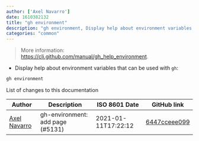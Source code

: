 ```yaml
---
author: ['Axel Navarro']
date: 1610382132
title: "gh environment"
description: "gh environment, Display help about environment variables for the GitHub CLI command."
categories: "common"
---
```

> More information: <https://cli.github.com/manual/gh_help_environment>.

- Display help about environment variables that can be used with `gh`:

```bash
gh environment
```
List of changes to this documentation


Author | Description | ISO 8601 Date | GitHub link
------|-----|-----|-----
[Axel Navarro](mailto:navarroaxel@gmail.com) | gh-environment: add page (#5131) | 2021-01-11T17:22:12 | [6447cceee099](https://github.com/tldr-pages/tldr/commit/6447cceee099c3d97926307a1be8de359b5c4b73)

